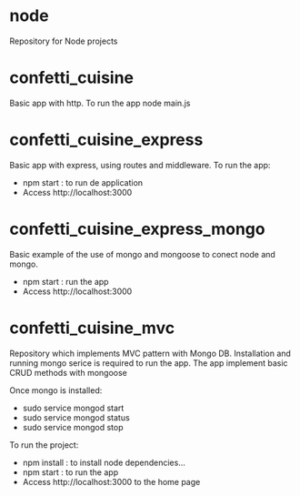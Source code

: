 # node
Repository for Node projects

# confetti_cuisine
Basic app with http. To run the app node main.js

# confetti_cuisine_express
Basic app with express, using routes and middleware. To run the app:
  - npm start : to run de application
  - Access http://localhost:3000

# confetti_cuisine_express_mongo
Basic example of the use of mongo and mongoose to conect node and mongo.
  - npm start : run the app
  - Access http://localhost:3000
# confetti_cuisine_mvc
Repository which implements MVC pattern with Mongo DB. Installation and running mongo serice is required to run the app. The app implement basic CRUD methods with mongoose

Once mongo is installed:
  - sudo service mongod start
  - sudo service mongod status
  - sudo service mongod stop

To run the project:
  - npm install : to install node dependencies...
  - npm start : to run the app
  - Access http://localhost:3000 to the home page 

